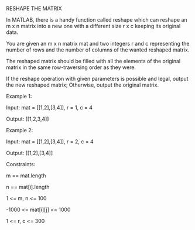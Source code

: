 ﻿RESHAPE THE MATRIX

In MATLAB, there is a handy function called reshape which can reshape an m x n matrix into a new one with a different size r x c keeping its original data.

You are given an m x n matrix mat and two integers r and c representing the number of rows and the number of columns of the wanted reshaped matrix.

The reshaped matrix should be filled with all the elements of the original matrix in the same row-traversing order as they were.

If the reshape operation with given parameters is possible and legal, output the new reshaped matrix; Otherwise, output the original matrix.

Example 1:

Input: mat = [[1,2],[3,4]], r = 1, c = 4

Output: [[1,2,3,4]]

Example 2:

Input: mat = [[1,2],[3,4]], r = 2, c = 4

Output: [[1,2],[3,4]]
 
Constraints:

m == mat.length

n == mat[i].length

1 <= m, n <= 100

-1000 <= mat[i][j] <= 1000

1 <= r, c <= 300